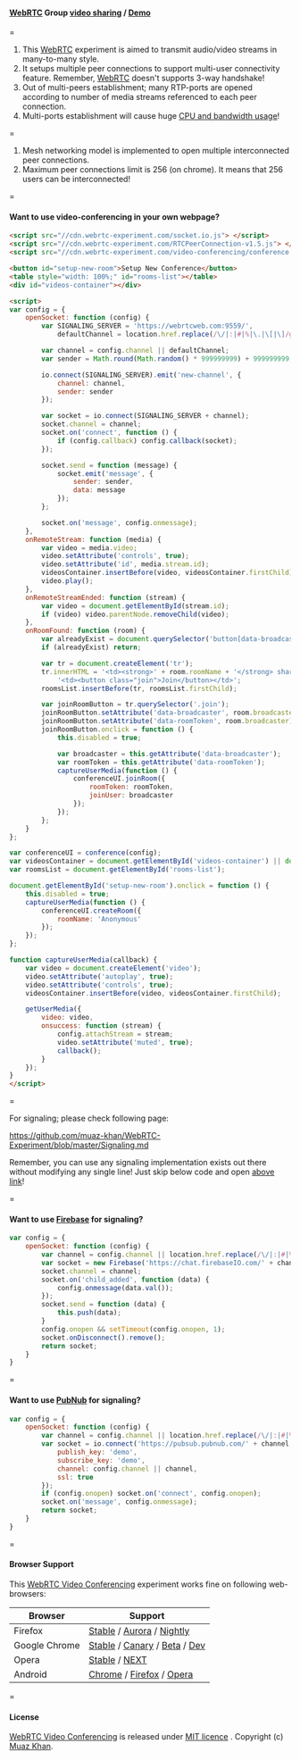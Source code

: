 #### [WebRTC](https://www.webrtc-experiment.com/) Group [video sharing](https://github.com/muaz-khan/WebRTC-Experiment/tree/master/video-conferencing) / [Demo](https://www.webrtc-experiment.com/video-conferencing/)

=

1. This [WebRTC](https://www.webrtc-experiment.com/) experiment is aimed to transmit audio/video streams in many-to-many style.
2. It setups multiple peer connections to support multi-user connectivity feature. Remember, [WebRTC](https://www.webrtc-experiment.com/) doesn't supports 3-way handshake!
3. Out of multi-peers establishment; many RTP-ports are opened according to number of media streams referenced to each peer connection.
4. Multi-ports establishment will cause huge [CPU and bandwidth usage](https://www.webrtc-experiment.com/docs/RTP-usage.html)!

=

1. Mesh networking model is implemented to open multiple interconnected peer connections.
2. Maximum peer connections limit is 256 (on chrome). It means that 256 users can be interconnected!

=

#### Want to use video-conferencing in your own webpage?

```html
<script src="//cdn.webrtc-experiment.com/socket.io.js"> </script>
<script src="//cdn.webrtc-experiment.com/RTCPeerConnection-v1.5.js"> </script>
<script src="//cdn.webrtc-experiment.com/video-conferencing/conference.js"> </script>

<button id="setup-new-room">Setup New Conference</button>
<table style="width: 100%;" id="rooms-list"></table>
<div id="videos-container"></div>

<script>
var config = {
    openSocket: function (config) {
        var SIGNALING_SERVER = 'https://webrtcweb.com:9559/',
            defaultChannel = location.href.replace(/\/|:|#|%|\.|\[|\]/g, '');

        var channel = config.channel || defaultChannel;
        var sender = Math.round(Math.random() * 999999999) + 999999999;

        io.connect(SIGNALING_SERVER).emit('new-channel', {
            channel: channel,
            sender: sender
        });

        var socket = io.connect(SIGNALING_SERVER + channel);
        socket.channel = channel;
        socket.on('connect', function () {
            if (config.callback) config.callback(socket);
        });

        socket.send = function (message) {
            socket.emit('message', {
                sender: sender,
                data: message
            });
        };

        socket.on('message', config.onmessage);
    },
    onRemoteStream: function (media) {
        var video = media.video;
        video.setAttribute('controls', true);
        video.setAttribute('id', media.stream.id);
        videosContainer.insertBefore(video, videosContainer.firstChild);
        video.play();
    },
    onRemoteStreamEnded: function (stream) {
        var video = document.getElementById(stream.id);
        if (video) video.parentNode.removeChild(video);
    },
    onRoomFound: function (room) {
        var alreadyExist = document.querySelector('button[data-broadcaster="' + room.broadcaster + '"]');
        if (alreadyExist) return;

        var tr = document.createElement('tr');
        tr.innerHTML = '<td><strong>' + room.roomName + '</strong> shared a conferencing room with you!</td>' +
            '<td><button class="join">Join</button></td>';
        roomsList.insertBefore(tr, roomsList.firstChild);

        var joinRoomButton = tr.querySelector('.join');
        joinRoomButton.setAttribute('data-broadcaster', room.broadcaster);
        joinRoomButton.setAttribute('data-roomToken', room.broadcaster);
        joinRoomButton.onclick = function () {
            this.disabled = true;

            var broadcaster = this.getAttribute('data-broadcaster');
            var roomToken = this.getAttribute('data-roomToken');
            captureUserMedia(function () {
                conferenceUI.joinRoom({
                    roomToken: roomToken,
                    joinUser: broadcaster
                });
            });
        };
    }
};

var conferenceUI = conference(config);
var videosContainer = document.getElementById('videos-container') || document.body;
var roomsList = document.getElementById('rooms-list');

document.getElementById('setup-new-room').onclick = function () {
    this.disabled = true;
    captureUserMedia(function () {
        conferenceUI.createRoom({
            roomName: 'Anonymous'
        });
    });
};

function captureUserMedia(callback) {
    var video = document.createElement('video');
    video.setAttribute('autoplay', true);
    video.setAttribute('controls', true);
    videosContainer.insertBefore(video, videosContainer.firstChild);

    getUserMedia({
        video: video,
        onsuccess: function (stream) {
            config.attachStream = stream;
            video.setAttribute('muted', true);
            callback();
        }
    });
}
</script>
```

=

For signaling; please check following page:

https://github.com/muaz-khan/WebRTC-Experiment/blob/master/Signaling.md

Remember, you can use any signaling implementation exists out there without modifying any single line! Just skip below code and open [above link](https://github.com/muaz-khan/WebRTC-Experiment/blob/master/Signaling.md)!

=

#### Want to use [Firebase](https://www.firebase.com/) for signaling?

```javascript
var config = {
    openSocket: function (config) {
        var channel = config.channel || location.href.replace(/\/|:|#|%|\.|\[|\]/g, '');
        var socket = new Firebase('https://chat.firebaseIO.com/' + channel);
        socket.channel = channel;
        socket.on('child_added', function (data) {
            config.onmessage(data.val());
        });
        socket.send = function (data) {
            this.push(data);
        }
        config.onopen && setTimeout(config.onopen, 1);
        socket.onDisconnect().remove();
        return socket;
    }
}
```

=

#### Want to use [PubNub](http://www.pubnub.com/) for signaling?

```javascript
var config = {
    openSocket: function (config) {
        var channel = config.channel || location.href.replace(/\/|:|#|%|\.|\[|\]/g, '');
        var socket = io.connect('https://pubsub.pubnub.com/' + channel, {
            publish_key: 'demo',
            subscribe_key: 'demo',
            channel: config.channel || channel,
            ssl: true
        });
        if (config.onopen) socket.on('connect', config.onopen);
        socket.on('message', config.onmessage);
        return socket;
    }
}
```

=

#### Browser Support

This [WebRTC Video Conferencing](https://www.webrtc-experiment.com/video-conferencing/) experiment works fine on following web-browsers:

| Browser        | Support           |
| ------------- |-------------|
| Firefox | [Stable](http://www.mozilla.org/en-US/firefox/new/) / [Aurora](http://www.mozilla.org/en-US/firefox/aurora/) / [Nightly](http://nightly.mozilla.org/) |
| Google Chrome | [Stable](https://www.google.com/intl/en_uk/chrome/browser/) / [Canary](https://www.google.com/intl/en/chrome/browser/canary.html) / [Beta](https://www.google.com/intl/en/chrome/browser/beta.html) / [Dev](https://www.google.com/intl/en/chrome/browser/index.html?extra=devchannel#eula) |
| Opera | [Stable](http://www.opera.com/) / [NEXT](http://www.opera.com/computer/next)  |
| Android | [Chrome](https://play.google.com/store/apps/details?id=com.chrome.beta&hl=en) / [Firefox](https://play.google.com/store/apps/details?id=org.mozilla.firefox) / [Opera](https://play.google.com/store/apps/details?id=com.opera.browser) |

=

#### License

[WebRTC Video Conferencing](https://github.com/muaz-khan/WebRTC-Experiment/tree/master/video-conferencing) is released under [MIT licence](https://www.webrtc-experiment.com/licence/) . Copyright (c) [Muaz Khan](https://plus.google.com/+MuazKhan).

